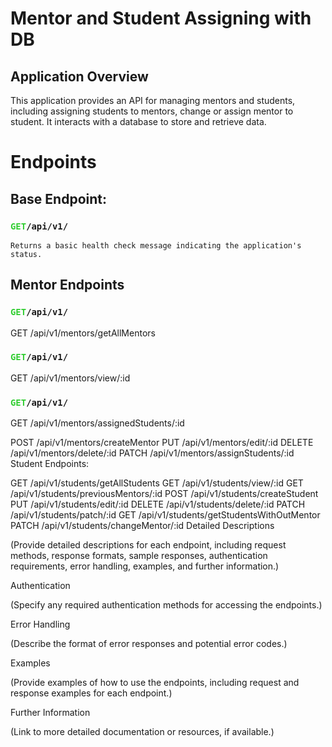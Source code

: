 # Mentor and Student Assigning with DB

## Application Overview

This application provides an API for managing mentors and students, including assigning students to mentors, change or assign mentor to student.  It interacts with a database to store and retrieve data.

# Endpoints

## Base Endpoint:
### <code style="color:limegreen">GET</code><code>/api/v1/</code>
    Returns a basic health check message indicating the application's status.

## Mentor Endpoints

### <code style="color:limegreen">GET</code><code>/api/v1/</code>
GET /api/v1/mentors/getAllMentors
### <code style="color:limegreen">GET</code><code>/api/v1/</code>
GET /api/v1/mentors/view/:id
### <code style="color:limegreen">GET</code><code>/api/v1/</code>
GET /api/v1/mentors/assignedStudents/:id

POST /api/v1/mentors/createMentor
PUT /api/v1/mentors/edit/:id
DELETE /api/v1/mentors/delete/:id
PATCH /api/v1/mentors/assignStudents/:id
Student Endpoints:

GET /api/v1/students/getAllStudents
GET /api/v1/students/view/:id
GET /api/v1/students/previousMentors/:id
POST /api/v1/students/createStudent
PUT /api/v1/students/edit/:id
DELETE /api/v1/students/delete/:id
PATCH /api/v1/students/patch/:id
GET /api/v1/students/getStudentsWithOutMentor
PATCH /api/v1/students/changeMentor/:id
Detailed Descriptions

(Provide detailed descriptions for each endpoint, including request methods, response formats, sample responses, authentication requirements, error handling, examples, and further information.)

Authentication

(Specify any required authentication methods for accessing the endpoints.)

Error Handling

(Describe the format of error responses and potential error codes.)

Examples

(Provide examples of how to use the endpoints, including request and response examples for each endpoint.)

Further Information

(Link to more detailed documentation or resources, if available.)